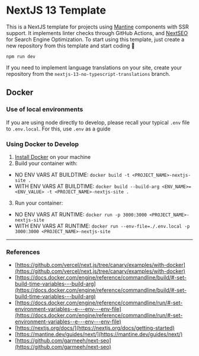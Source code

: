 # NextJS 13 Template

This is a NextJS template for projects using [Mantine](https://mantine.dev/guides/next/) components with SSR support. It implements linter checks through GitHub Actions, and [NextSEO](https://github.com/garmeeh/next-seo) for Search Engine Optimization. 
To start using this template, just create a new repository from this template and start coding 🎉

```
npm run dev
```
If you need to implement language translations on your site, create your repository from the `nextjs-13-no-typescript-translations` branch.
## Docker

### Use of local environments

If you are using node directly to develop, please recall your typical `.env` file to `.env.local`. For this, use `.env` as a guide

### Using Docker to Develop

1. [Install Docker](https://docs.docker.com/engine/install/) on your machine
2. Build your container with:
  - NO ENV VARS AT BUILDTIME: `docker build -t <PROJECT_NAME>-nextjs-site .`
  - WITH ENV VARS AT BUILDTIME: `docker build --build-arg <ENV_NAME>=<ENV_VALUE> -t <PROJECT_NAME>-nextjs-site .`
3. Run your container: 
  - NO ENV VARS AT RUNTIME: `docker run -p 3000:3000 <PROJECT_NAME>-nextjs-site`
  - WITH ENV VARS AT RUNTIME: `docker run --env-file=./.env.local -p 3000:3000 <PROJECT_NAME>-nextjs-site`

---
### References
- [https://github.com/vercel/next.js/tree/canary/examples/with-docker](https://github.com/vercel/next.js/tree/canary/examples/with-docker)
- [https://docs.docker.com/engine/reference/commandline/build/#-set-build-time-variables---build-arg](https://docs.docker.com/engine/reference/commandline/build/#-set-build-time-variables---build-arg)
- [https://docs.docker.com/engine/reference/commandline/run/#-set-environment-variables--e---env---env-file](https://docs.docker.com/engine/reference/commandline/run/#-set-environment-variables--e---env---env-file)
- [https://nextjs.org/docs/](https://nextjs.org/docs/getting-started)
- [https://mantine.dev/guides/next/](https://mantine.dev/guides/next/)
- [https://github.com/garmeeh/next-seo](https://github.com/garmeeh/next-seo)

